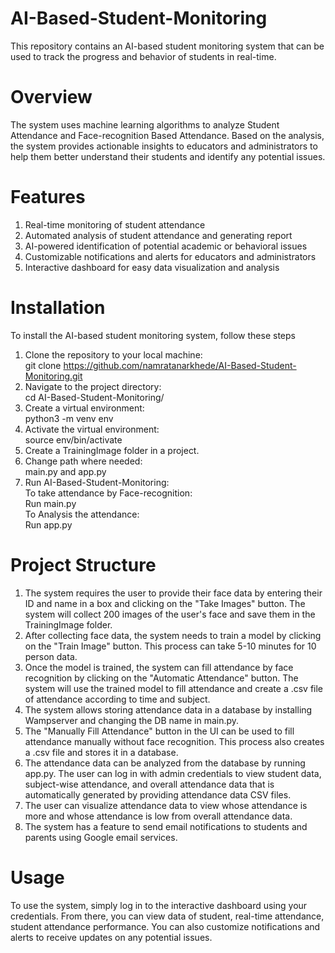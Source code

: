 # AI-Based-Student-Monitoring
This repository contains an AI-based student monitoring system that can be used to track the progress and behavior of students in real-time.

# Overview
The system uses machine learning algorithms to analyze Student Attendance and Face-recognition Based Attendance. Based on the analysis, the system provides actionable insights to educators and administrators to help them better understand their students and identify any potential issues.

# Features
1. Real-time monitoring of student attendance
2. Automated analysis of student attendance and generating report
3. AI-powered identification of potential academic or behavioral issues
4. Customizable notifications and alerts for educators and administrators
5. Interactive dashboard for easy data visualization and analysis

# Installation
To install the AI-based student monitoring system, follow these steps
1. Clone the repository to your local machine:<br>
git clone https://github.com/namratanarkhede/AI-Based-Student-Monitoring.git
2. Navigate to the project directory:<br>
cd AI-Based-Student-Monitoring/
3. Create a virtual environment:<br>
python3 -m venv env
4. Activate the virtual environment:<br>
source env/bin/activate
5. Create a TrainingImage folder in a project.
6. Change path where needed:<br>
main.py and app.py
7. Run AI-Based-Student-Monitoring:<br>
  To take attendance by Face-recognition: <br> Run main.py<br>
  To Analysis the attendance:<br> Run app.py
  
# Project Structure
1. The system requires the user to provide their face data by entering their ID and name in a box and clicking on the "Take Images" button. The system will collect 200 images of the user's face and save them in the TrainingImage folder.
2. After collecting face data, the system needs to train a model by clicking on the "Train Image" button. This process can take 5-10 minutes for 10 person data.
3. Once the model is trained, the system can fill attendance by face recognition by clicking on the "Automatic Attendance" button. The system will use the trained model to fill attendance and create a .csv file of attendance according to time and subject.
4. The system allows storing attendance data in a database by installing Wampserver and changing the DB name in main.py.
5. The "Manually Fill Attendance" button in the UI can be used to fill attendance manually without face recognition. This process also creates a .csv file and stores it in a database.
6. The attendance data can be analyzed from the database by running app.py. The user can log in with admin credentials to view student data, subject-wise attendance, and overall attendance data that is automatically generated by providing attendance data CSV files.
7. The user can visualize attendance data to view whose attendance is more and whose attendance is low from overall attendance data.
8. The system has a feature to send email notifications to students and parents using Google email services.

# Usage
To use the system, simply log in to the interactive dashboard using your credentials. From there, you can view data of student, real-time attendance, student attendance performance. You can also customize notifications and alerts to receive updates on any potential issues.









